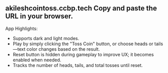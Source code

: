 akileshcointoss.ccbp.tech
Copy and paste the URL in your browser.
-----------------------------------------

App Highlights:

* Supports dark and light modes.
* Play by simply clicking the "Toss Coin" button, or choose heads or tails—text color changes based on the result.
* Reset button is hidden during gameplay to improve UX; it becomes enabled when needed.
* Tracks the number of heads, tails, and total tosses until reset.
